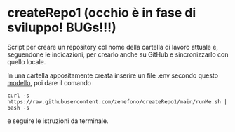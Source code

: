 # createRepo1 (occhio è in fase di sviluppo! BUGs!!!)

Script per creare un repository col nome della cartella di lavoro attuale e, seguendone le indicazioni, per crearlo anche su GitHub e sincronizzarlo con quello locale.

In una cartella appositamente creata inserire un file .env secondo questo [modello](./env.example), poi dare il comando 
```
curl -s https://raw.githubusercontent.com/zenefono/createRepo1/main/runMe.sh | bash -s
```
e seguire le istruzioni da terminale.
